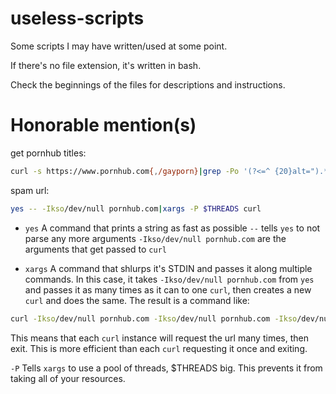 # useless-scripts
Some scripts I may have written/used at some point.

If there's no file extension, it's written in bash.

Check the beginnings of the files for descriptions and instructions.

# Honorable mention(s)
get pornhub titles:

```sh
curl -s https://www.pornhub.com{,/gayporn}|grep -Po '(?<=^ {20}alt=").*?(?="$)'
```

spam url:

```sh
yes -- -Ikso/dev/null pornhub.com|xargs -P $THREADS curl
```
- `yes`
A command that prints a string as fast as possible
`--` tells `yes` to not parse any more arguments
`-Ikso/dev/null pornhub.com` are the arguments that get passed to `curl`

- `xargs`
A command that shlurps it's STDIN and passes it along multiple commands.
In this case, it takes `-Ikso/dev/null pornhub.com` from `yes` and passes it as many times as it can to one `curl`, then creates a new `curl` and does the same.
The result is a command like:
```sh
curl -Ikso/dev/null pornhub.com -Ikso/dev/null pornhub.com -Ikso/dev/null pornhub.com ...
```
This means that each `curl` instance will request the url many times, then exit. This is more efficient than each `curl` requesting it once and exiting.

`-P` Tells `xargs` to use a pool of threads, $THREADS big. This prevents it from taking all of your resources.

